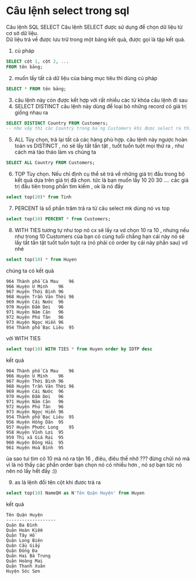# Câu lệnh select trong sql

Câu lệnh SQL SELECT Câu lệnh SELECT được sử dụng để chọn dữ liệu từ cơ sở dữ liệu.<br>
Dữ liệu trả về được lưu trữ trong một bảng kết quả, được gọi là tập kết quả.<br>

1. cú pháp

```sql
SELECT cột 1, cột 2, ...
FROM tên bảng;
```

2. muốn lấy tất cả dữ liệu của bảng mục tiêu thì dùng cú pháp

```sql
SELECT * FROM tên bảng;
```

3. câu lệnh này còn được kết hợp với rất nhiều các từ khóa câu lệnh đi sau
4. SELECT DISTINCT
   câu lệnh này dùng để loại bỏ những record có giá trị giống nhau ra

```sql
SELECT DISTINCT Country FROM Customers;
-- như vậy thì các Country trong bảng Customers khi được select ra thì nó chỉ có một giá trị duy nhất mà thôi
```

5. ALL
   Tùy chọn, trả lại tất cả các hàng phù hợp.
   câu lệnh này ngược hoàn toàn vs DISTINCT , nó sẽ lấy tất tần tật , tuốt tuồn tuột mọi thứ ra , như cách mà tào tháo làm vs chúng ta

```sql
SELECT ALL Country FROM Customers;
```

6. TOP
   Tùy chọn. Nếu chỉ định cụ thể sẽ trả về những giá trị đầu trong bộ kết quả dựa trên giá trị đã chon. tức là bạn muốn lấy 10 20 30 .... các giá trị đầu tiên trong phần tìm kiếm , ok là nó đấy

```sql
select top(20)* from Tinh
```

7. PERCENT
   là số phần trăm trả ra từ câu select mk dùng nó vs top

```sql
select top(10) PERCENT * from Customers;
```

8. WITH TIES
   tương tự như top nó cx sẽ lấy ra vd chọn 10 ra 10 , nhưng nếu như trong 10 Customers của bạn có cùng tuổi chẳng hạn cái này nó sẽ lấy tất tần tật tuốt tuồn tuột ra (nó phải có order by cái này phần sau)
   vd nhé

```sql
select top(10) * from Huyen
```

chúng ta có kết quả

```console
964	Thành phố Cà Mau	96
966	Huyện U Minh	96
967	Huyện Thới Bình	96
968	Huyện Trần Văn Thời	96
969	Huyện Cái Nước	96
970	Huyện Đầm Dơi	96
971	Huyện Năm Căn	96
972	Huyện Phú Tân	96
973	Huyện Ngọc Hiển	96
954	Thành phố Bạc Liêu	95
```

với WITH TIES

```sql
select top(10) WITH TIES * from Huyen order by IDTP desc
```

kết quả

```console
964	Thành phố Cà Mau	96
966	Huyện U Minh	96
967	Huyện Thới Bình	96
968	Huyện Trần Văn Thời	96
969	Huyện Cái Nước	96
970	Huyện Đầm Dơi	96
971	Huyện Năm Căn	96
972	Huyện Phú Tân	96
973	Huyện Ngọc Hiển	96
954	Thành phố Bạc Liêu	95
956	Huyện Hồng Dân	95
957	Huyện Phước Long	95
958	Huyện Vĩnh Lợi	95
959	Thị xã Giá Rai	95
960	Huyện Đông Hải	95
961	Huyện Hoà Bình	95
```

ủa sao tui tìm có 10 mà nó ra tận 16 , điêu, điêu thế nhở ??? đừng chửi nó mà vì là nó thấy các phần order bạn chọn nó có nhiều hơn , nó sợ bạn tức nó nên nó lấy hết đấy :))

9. as
   là lệnh đổi tên cột khi đươc trả ra

```sql
select top(10) NameQH as N'Tên Quận Huyện' from Huyen
```

kết quả

```console
Tên Quận Huyện
-------------------
Quận Ba Đình
Quận Hoàn Kiếm
Quận Tây Hồ
Quận Long Biên
Quận Cầu Giấy
Quận Đống Đa
Quận Hai Bà Trưng
Quận Hoàng Mai
Quận Thanh Xuân
Huyện Sóc Sơn
```
